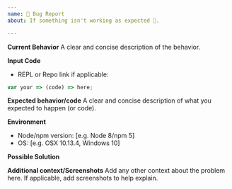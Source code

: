 ```yaml
---
name: 🐛 Bug Report
about: If something isn't working as expected 🤔.

---
```


**Current Behavior**
A clear and concise description of the behavior.

**Input Code**
- REPL or Repo link if applicable:

```js
var your => (code) => here;
```
**Expected behavior/code**
A clear and concise description of what you expected to happen (or code).

**Environment**
- Node/npm version: [e.g. Node 8/npm 5]
- OS: [e.g. OSX 10.13.4, Windows 10]

**Possible Solution**
<!--- Only if you have suggestions on a fix/reason for the bug -->

**Additional context/Screenshots**
Add any other context about the problem here. If applicable, add screenshots to help explain.
